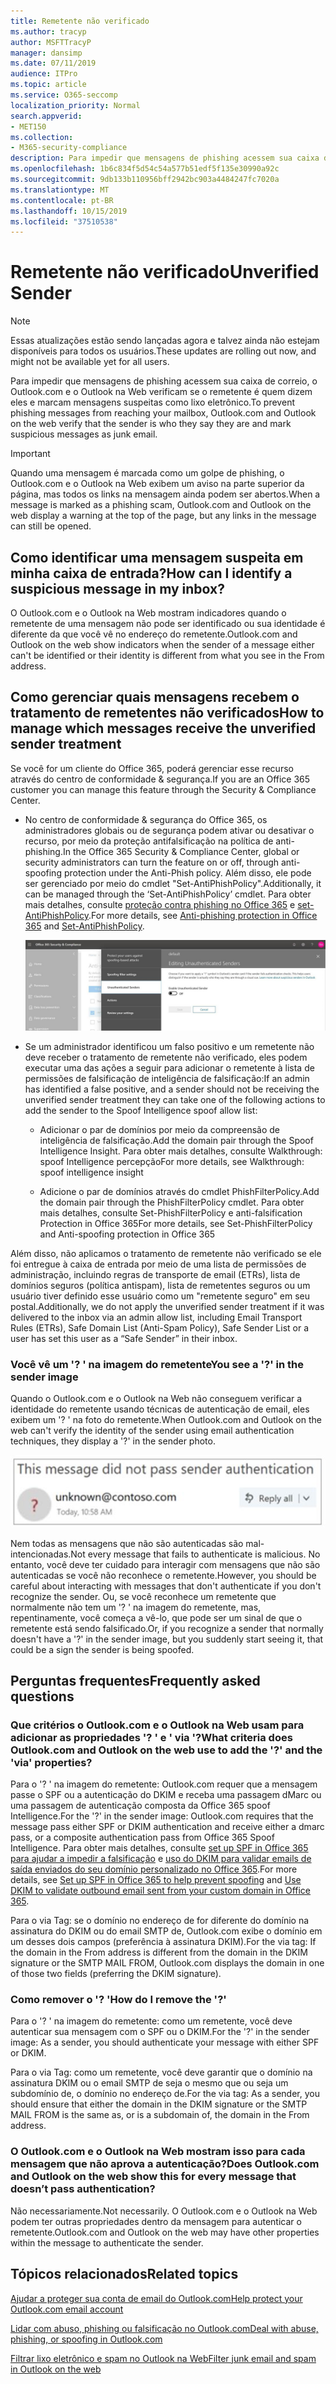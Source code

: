 ```yaml
---
title: Remetente não verificado
ms.author: tracyp
author: MSFTTracyP
manager: dansimp
ms.date: 07/11/2019
audience: ITPro
ms.topic: article
ms.service: O365-seccomp
localization_priority: Normal
search.appverid:
- MET150
ms.collection:
- M365-security-compliance
description: Para impedir que mensagens de phishing acessem sua caixa de correio, o Outlook.com e o Outlook na Web verificam se o remetente é quem dizem eles e marcam mensagens suspeitas como lixo eletrônico.
ms.openlocfilehash: 1b6c834f5d54c54a577b51edf5f135e30990a92c
ms.sourcegitcommit: 9db133b110956bff2942bc903a4484247fc7020a
ms.translationtype: MT
ms.contentlocale: pt-BR
ms.lasthandoff: 10/15/2019
ms.locfileid: "37510538"
---
```

# <a name="unverified-sender"></a><span data-ttu-id="ac1c6-103">Remetente não verificado</span><span class="sxs-lookup"><span data-stu-id="ac1c6-103">Unverified Sender</span></span>

> [!NOTE] 
> <span data-ttu-id="ac1c6-104">Essas atualizações estão sendo lançadas agora e talvez ainda não estejam disponíveis para todos os usuários.</span><span class="sxs-lookup"><span data-stu-id="ac1c6-104">These updates are rolling out now, and might not be available yet for all users.</span></span>

<span data-ttu-id="ac1c6-105">Para impedir que mensagens de phishing acessem sua caixa de correio, o Outlook.com e o Outlook na Web verificam se o remetente é quem dizem eles e marcam mensagens suspeitas como lixo eletrônico.</span><span class="sxs-lookup"><span data-stu-id="ac1c6-105">To prevent phishing messages from reaching your mailbox, Outlook.com and Outlook on the web verify that the sender is who they say they are and mark suspicious messages as junk email.</span></span>

> [!IMPORTANT]
> <span data-ttu-id="ac1c6-106">Quando uma mensagem é marcada como um golpe de phishing, o Outlook.com e o Outlook na Web exibem um aviso na parte superior da página, mas todos os links na mensagem ainda podem ser abertos.</span><span class="sxs-lookup"><span data-stu-id="ac1c6-106">When a message is marked as a phishing scam, Outlook.com and Outlook on the web display a warning at the top of the page, but any links in the message can still be opened.</span></span>

## <a name="how-can-i-identify-a-suspicious-message-in-my-inbox"></a><span data-ttu-id="ac1c6-107">Como identificar uma mensagem suspeita em minha caixa de entrada?</span><span class="sxs-lookup"><span data-stu-id="ac1c6-107">How can I identify a suspicious message in my inbox?</span></span>

<span data-ttu-id="ac1c6-108">O Outlook.com e o Outlook na Web mostram indicadores quando o remetente de uma mensagem não pode ser identificado ou sua identidade é diferente da que você vê no endereço do remetente.</span><span class="sxs-lookup"><span data-stu-id="ac1c6-108">Outlook.com and Outlook on the web show indicators when the sender of a message either can't be identified or their identity is different from what you see in the From address.</span></span>

## <a name="how-to-manage-which-messages-receive-the-unverified-sender-treatment"></a><span data-ttu-id="ac1c6-109">Como gerenciar quais mensagens recebem o tratamento de remetentes não verificados</span><span class="sxs-lookup"><span data-stu-id="ac1c6-109">How to manage which messages receive the unverified sender treatment</span></span> 

<span data-ttu-id="ac1c6-110">Se você for um cliente do Office 365, poderá gerenciar esse recurso através do centro de conformidade & segurança.</span><span class="sxs-lookup"><span data-stu-id="ac1c6-110">If you are an Office 365 customer you can manage this feature through the Security & Compliance Center.</span></span> 

- <span data-ttu-id="ac1c6-111">No centro de conformidade & segurança do Office 365, os administradores globais ou de segurança podem ativar ou desativar o recurso, por meio da proteção antifalsificação na política de anti-phishing.</span><span class="sxs-lookup"><span data-stu-id="ac1c6-111">In the Office 365 Security & Compliance Center, global or security administrators can turn the feature on or off, through anti-spoofing protection under the Anti-Phish policy.</span></span> <span data-ttu-id="ac1c6-112">Além disso, ele pode ser gerenciado por meio do cmdlet "Set-AntiPhishPolicy".</span><span class="sxs-lookup"><span data-stu-id="ac1c6-112">Additionally, it can be managed through the ‘Set-AntiPhishPolicy’ cmdlet.</span></span> <span data-ttu-id="ac1c6-113">Para obter mais detalhes, consulte [proteção contra phishing no Office 365](anti-phishing-protection.md) e [set-AntiPhishPolicy](https://docs.microsoft.com/powershell/module/exchange/advanced-threat-protection/set-antiphishpolicy?view=exchange-ps).</span><span class="sxs-lookup"><span data-stu-id="ac1c6-113">For more details, see [Anti-phishing protection in Office 365](anti-phishing-protection.md) and [Set-AntiPhishPolicy](https://docs.microsoft.com/powershell/module/exchange/advanced-threat-protection/set-antiphishpolicy?view=exchange-ps).</span></span>

    ![Edição de remetentes não autenticados na interface gráfica.](../media/unverified-sender-article-editing-unauthenticated-senders.jpg)

- <span data-ttu-id="ac1c6-115">Se um administrador identificou um falso positivo e um remetente não deve receber o tratamento de remetente não verificado, eles podem executar uma das ações a seguir para adicionar o remetente à lista de permissões de falsificação de inteligência de falsificação:</span><span class="sxs-lookup"><span data-stu-id="ac1c6-115">If an admin has identified a false positive, and a sender should not be receiving the unverified sender treatment they can take one of the following actions to add the sender to the Spoof Intelligence spoof allow list:</span></span>
        
    - <span data-ttu-id="ac1c6-116">Adicionar o par de domínios por meio da compreensão de inteligência de falsificação.</span><span class="sxs-lookup"><span data-stu-id="ac1c6-116">Add the domain pair through the Spoof Intelligence Insight.</span></span> <span data-ttu-id="ac1c6-117">Para obter mais detalhes, consulte Walkthrough: spoof Intelligence percepção</span><span class="sxs-lookup"><span data-stu-id="ac1c6-117">For more details, see Walkthrough: spoof intelligence insight</span></span>
                
    - <span data-ttu-id="ac1c6-118">Adicione o par de domínios através do cmdlet PhishFilterPolicy.</span><span class="sxs-lookup"><span data-stu-id="ac1c6-118">Add the domain pair through the PhishFilterPolicy cmdlet.</span></span> <span data-ttu-id="ac1c6-119">Para obter mais detalhes, consulte Set-PhishFilterPolicy e anti-falsification Protection in Office 365</span><span class="sxs-lookup"><span data-stu-id="ac1c6-119">For more details, see Set-PhishFilterPolicy and Anti-spoofing protection in Office 365</span></span>

<span data-ttu-id="ac1c6-120">Além disso, não aplicamos o tratamento de remetente não verificado se ele foi entregue à caixa de entrada por meio de uma lista de permissões de administração, incluindo regras de transporte de email (ETRs), lista de domínios seguros (política antispam), lista de remetentes seguros ou um usuário tiver definido esse usuário como um "remetente seguro" em seu postal.</span><span class="sxs-lookup"><span data-stu-id="ac1c6-120">Additionally, we do not apply the unverified sender treatment if it was delivered to the inbox via an admin allow list, including Email Transport Rules (ETRs), Safe Domain List (Anti-Spam Policy), Safe Sender List or a user has set this user as a “Safe Sender” in their inbox.</span></span>

### <a name="you-see-a--in-the-sender-image"></a><span data-ttu-id="ac1c6-121">Você vê um '? ' na imagem do remetente</span><span class="sxs-lookup"><span data-stu-id="ac1c6-121">You see a '?' in the sender image</span></span>

<span data-ttu-id="ac1c6-122">Quando o Outlook.com e o Outlook na Web não conseguem verificar a identidade do remetente usando técnicas de autenticação de email, eles exibem um '? ' na foto do remetente.</span><span class="sxs-lookup"><span data-stu-id="ac1c6-122">When Outlook.com and Outlook on the web can't verify the identity of the sender using email authentication techniques, they display a '?' in the sender photo.</span></span> 

![A mensagem não passou na verificação](../media/message-did-not-pass-verification.jpg)

<span data-ttu-id="ac1c6-124">Nem todas as mensagens que não são autenticadas são mal-intencionadas.</span><span class="sxs-lookup"><span data-stu-id="ac1c6-124">Not every message that fails to authenticate is malicious.</span></span> <span data-ttu-id="ac1c6-125">No entanto, você deve ter cuidado para interagir com mensagens que não são autenticadas se você não reconhece o remetente.</span><span class="sxs-lookup"><span data-stu-id="ac1c6-125">However, you should be careful about interacting with messages that don't authenticate if you don't recognize the sender.</span></span> <span data-ttu-id="ac1c6-126">Ou, se você reconhece um remetente que normalmente não tem um '? ' na imagem do remetente, mas, repentinamente, você começa a vê-lo, que pode ser um sinal de que o remetente está sendo falsificado.</span><span class="sxs-lookup"><span data-stu-id="ac1c6-126">Or, if you recognize a sender that normally doesn't have a '?' in the sender image, but you suddenly start seeing it, that could be a sign the sender is being spoofed.</span></span>

## <a name="frequently-asked-questions"></a><span data-ttu-id="ac1c6-127">Perguntas frequentes</span><span class="sxs-lookup"><span data-stu-id="ac1c6-127">Frequently asked questions</span></span>

### <a name="what-criteria-does-outlookcom-and-outlook-on-the-web-use-to-add-the--and-the-via-properties"></a><span data-ttu-id="ac1c6-128">Que critérios o Outlook.com e o Outlook na Web usam para adicionar as propriedades '? ' e ' via '?</span><span class="sxs-lookup"><span data-stu-id="ac1c6-128">What criteria does Outlook.com and Outlook on the web use to add the '?' and the 'via' properties?</span></span>

<span data-ttu-id="ac1c6-129">Para o '? ' na imagem do remetente: Outlook.com requer que a mensagem passe o SPF ou a autenticação do DKIM e receba uma passagem dMarc ou uma passagem de autenticação composta da Office 365 spoof Intelligence.</span><span class="sxs-lookup"><span data-stu-id="ac1c6-129">For the '?' in the sender image:  Outlook.com requires that the message pass either SPF or DKIM authentication and receive either a dmarc pass, or a composite authentication pass from Office 365 Spoof Intelligence.</span></span> <span data-ttu-id="ac1c6-130">Para obter mais detalhes, consulte [set up SPF in Office 365 para ajudar a impedir a falsificação](set-up-spf-in-office-365-to-help-prevent-spoofing.md) e [uso do DKIM para validar emails de saída enviados do seu domínio personalizado no Office 365](use-dkim-to-validate-outbound-email.md).</span><span class="sxs-lookup"><span data-stu-id="ac1c6-130">For more details, see [Set up SPF in Office 365 to help prevent spoofing](set-up-spf-in-office-365-to-help-prevent-spoofing.md) and [Use DKIM to validate outbound email sent from your custom domain in Office 365](use-dkim-to-validate-outbound-email.md).</span></span>

<span data-ttu-id="ac1c6-131">Para o via Tag: se o domínio no endereço de for diferente do domínio na assinatura do DKIM ou do email SMTP de, Outlook.com exibe o domínio em um desses dois campos (preferência à assinatura DKIM).</span><span class="sxs-lookup"><span data-stu-id="ac1c6-131">For the via tag: If the domain in the From address is different from the domain in the DKIM signature or the SMTP MAIL FROM, Outlook.com displays the domain in one of those two fields (preferring the DKIM signature).</span></span>

### <a name="how-do-i-remove-the-"></a><span data-ttu-id="ac1c6-132">Como remover o '? '</span><span class="sxs-lookup"><span data-stu-id="ac1c6-132">How do I remove the '?'</span></span>

<span data-ttu-id="ac1c6-133">Para o '? ' na imagem do remetente: como um remetente, você deve autenticar sua mensagem com o SPF ou o DKIM.</span><span class="sxs-lookup"><span data-stu-id="ac1c6-133">For the '?' in the sender image: As a sender, you should authenticate your message with either SPF or DKIM.</span></span>

<span data-ttu-id="ac1c6-134">Para o via Tag: como um remetente, você deve garantir que o domínio na assinatura DKIM ou o email SMTP de seja o mesmo que ou seja um subdomínio de, o domínio no endereço de.</span><span class="sxs-lookup"><span data-stu-id="ac1c6-134">For the via tag: As a sender, you should ensure that either the domain in the DKIM signature or the SMTP MAIL FROM is the same as, or is a subdomain of, the domain in the From address.</span></span>

### <a name="does-outlookcom-and-outlook-on-the-web-show-this-for-every-message-that-doesnt-pass-authentication"></a><span data-ttu-id="ac1c6-135">O Outlook.com e o Outlook na Web mostram isso para cada mensagem que não aprova a autenticação?</span><span class="sxs-lookup"><span data-stu-id="ac1c6-135">Does Outlook.com and Outlook on the web show this for every message that doesn’t pass authentication?</span></span>

<span data-ttu-id="ac1c6-136">Não necessariamente.</span><span class="sxs-lookup"><span data-stu-id="ac1c6-136">Not necessarily.</span></span> <span data-ttu-id="ac1c6-137">O Outlook.com e o Outlook na Web podem ter outras propriedades dentro da mensagem para autenticar o remetente.</span><span class="sxs-lookup"><span data-stu-id="ac1c6-137">Outlook.com and Outlook on the web may have other properties within the message to authenticate the sender.</span></span>

## <a name="related-topics"></a><span data-ttu-id="ac1c6-138">Tópicos relacionados</span><span class="sxs-lookup"><span data-stu-id="ac1c6-138">Related topics</span></span>

[<span data-ttu-id="ac1c6-139">Ajudar a proteger sua conta de email do Outlook.com</span><span class="sxs-lookup"><span data-stu-id="ac1c6-139">Help protect your Outlook.com email account</span></span>](https://support.office.com/article/a4f20fc5-4307-4ece-8231-6d4d4bd8a9ba)

[<span data-ttu-id="ac1c6-140">Lidar com abuso, phishing ou falsificação no Outlook.com</span><span class="sxs-lookup"><span data-stu-id="ac1c6-140">Deal with abuse, phishing, or spoofing in Outlook.com</span></span>](https://support.office.com/article/0d882ea5-eedc-4bed-aebc-079ffa1105a3)

[<span data-ttu-id="ac1c6-141">Filtrar lixo eletrônico e spam no Outlook na Web</span><span class="sxs-lookup"><span data-stu-id="ac1c6-141">Filter junk email and spam in Outlook on the web</span></span>](https://support.office.com/article/db786e79-54e2-40cc-904f-d89d57b7f41d)
